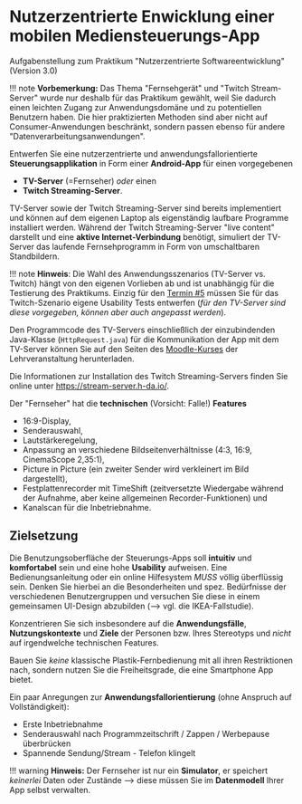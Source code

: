 <!-- # Aufgabenstellungen 

!!! note
    Seit dem WiSe 2019/2020 bieten wir neben der bisherigen Aufgabenstellung  -->


<!-- # Fernbedienung für einen „Fernseher“ -->

<!-- # Aufgabenstellung -->
# Nutzerzentrierte Enwicklung einer mobilen Mediensteuerungs-App

Aufgabenstellung zum Praktikum "Nutzerzentrierte Softwareentwicklung" (Version 3.0)


!!! note
    **Vorbemerkung:** Das Thema "Fernsehgerät" und "Twitch Stream-Server" wurde nur deshalb für das Praktikum gewählt, weil Sie dadurch einen leichten Zugang zur Anwendungsdomäne und zu potentiellen Benutzern haben. Die hier praktizierten Methoden sind aber nicht auf Consumer-Anwendungen beschränkt, sondern passen ebenso für andere "Datenverarbeitungsanwendungen".

<!--Entwerfen Sie eine nutzerzentrierte und anwendungsfallorientierte **Fernbedienung** für einen "Fernseher" oder einen Twitch-Streaming Server. Die Fernbedienung sollen Sie als **Android-App** für ein Smartphone realisieren. Der "Fernseher" ist vorgegeben und wird im Praktikum simuliert durch eine gegebene **Java-Anwendung** auf dem PC, welche umschaltbare Standbilder anstelle laufender Fernsehprogramme zeigt. Die notwendigen Dateien finden Sie im [Moodle-Kurs des Moduls](https://lernen.h-da.de/course/view.php?id=6802).-->


Entwerfen Sie eine nutzerzentrierte und anwendungsfallorientierte **Steuerungsapplikation** in Form einer **Android-App** für einen vorgegebenen

- **TV-Server** (=Fernseher) _oder_ einen 
- **Twitch Streaming-Server**. 
 
TV-Server sowie der Twitch Streaming-Server sind bereits implementiert und können auf dem eigenen Laptop als eigenständig laufbare Programme installiert werden. 
Während der Twitch Streaming-Server "live content" darstellt und eine **aktive Internet-Verbindung** benötigt, simuliert der TV-Server das laufende Fernsehprogramm in Form von umschaltbaren Standbildern.

!!! note
    **Hinweis**: Die Wahl des Anwendungsszenarios (TV-Server vs. Twitch) hängt von den eigenen Vorlieben ab und ist unabhängig für die Testierung des Praktikums. Einzig für den [Termin #5](termin6.md) müssen Sie für das Twitch-Szenario eigene Usability Tests entwerfen (_für den TV-Server sind diese vorgegeben, können aber auch angepasst werden_).


Den Programmcode des TV-Servers einschließlich der einzubindenden Java-Klasse (`HttpRequest.java`) für die Kommunikation der App mit dem TV-Server können Sie auf den Seiten des [Moodle-Kurses](https://lernen.h-da.de/course/view.php?id=6802) der Lehrveranstaltung herunterladen.

Die Informationen zur Installation des Twitch Streaming-Servers finden Sie online unter <https://stream-server.h-da.io/>.

<!-- wird im Praktikum simuliert durch eine gegebene **Java-Anwendung** auf dem PC, welche umschaltbare Standbilder anstelle laufender Fernsehprogramme zeigt. Die notwendigen Dateien finden Sie im [Moodle-Kurs des Moduls](https://lernen.h-da.de/course/view.php?id=6802). -->

Der "Fernseher" hat die **technischen** (Vorsicht: Falle!) **Features**

* 16:9-Display, 
* Senderauswahl, 
* Lautstärkeregelung, 
* Anpassung an verschiedene Bildseitenverhältnisse (4:3, 16:9, CinemaScope 2,35:1), 
* Picture in Picture (ein zweiter Sender wird verkleinert im Bild dargestellt), 
* Festplattenrecorder mit TimeShift (zeitversetzte Wiedergabe während der Aufnahme, aber keine allgemeinen Recorder-Funktionen) und 
* Kanalscan für die Inbetriebnahme.

## Zielsetzung

Die Benutzungsoberfläche der Steuerungs-Apps soll **intuitiv** und **komfortabel** sein und eine hohe **Usability** aufweisen. Eine Bedienungsanleitung oder ein online Hilfesystem *MUSS* völlig überflüssig sein. Denken Sie hierbei an die Besonderheiten und spez. Bedürfnisse der verschiedenen Benutzergruppen und versuchen Sie diese in einem gemeinsamen UI-Design abzubilden (--> vgl. die IKEA-Fallstudie). 

Konzentrieren Sie sich insbesondere auf die **Anwendungsfälle**, **Nutzungskontexte** und **Ziele** der Personen bzw. Ihres Stereotyps und _nicht_ auf irgendwelche technischen Features.

Bauen Sie _keine_ klassische Plastik-Fernbedienung mit all ihren Restriktionen nach, sondern nutzen Sie die Freiheitsgrade, die eine Smartphone App bietet.

<!--Denken Sie auch an **SeniorInnen** als Benutzergruppe, nicht nur an Digital Natives (es geht um die App selbst; den Aufrufkontext „Handy“ blenden wir für das Praktikum aus). Die Herausforderung der Aufgabe besteht in der **Beschränkung auf das Wesentliche** - verfallen Sie nicht in Featuritis!--> 

Ein paar Anregungen zur **Anwendungsfallorientierung** (ohne Anspruch auf Vollständigkeit):

* Erste Inbetriebnahme
* Senderauswahl nach Programmzeitschrift / Zappen / Werbepause überbrücken
* Spannende Sendung/Stream - Telefon klingelt

!!! warning
    **Hinweis:** Der Fernseher ist nur ein **Simulator**, er speichert *keinerlei* Daten oder Zustände --> diese müssen Sie im **Datenmodell** Ihrer App selbst verwalten.